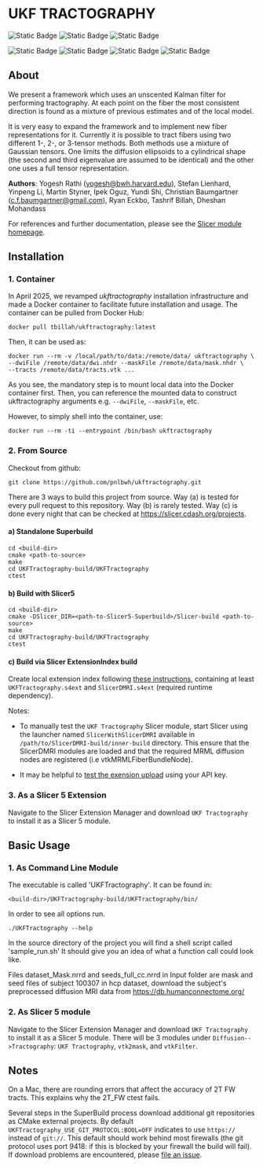 UKF TRACTOGRAPHY
================

![Static Badge](https://img.shields.io/badge/RHEL-9.5-tamarind)
![Static Badge](https://img.shields.io/badge/GCC-11.5.0-yellow)
![Static Badge](https://img.shields.io/badge/Cmake-3.31.1-red)

![Static Badge](https://img.shields.io/badge/VTK-9.4.1-green)
![Static Badge](https://img.shields.io/badge/ITK-5.4.2-skyblue)
![Static Badge](https://img.shields.io/badge/Boost-1.87.0-magenta)
![Static Badge](https://img.shields.io/badge/Eigen-3.4.0-pink)

About
-----

We present a framework which uses an unscented Kalman filter for performing
tractography. At each point on the fiber the most consistent direction is found
as a mixture of previous estimates and of the local model.

It is very easy to expand the framework and to implement new fiber representations 
for it. Currently it is possible to tract fibers using two different 1-, 2-, or 3-tensor 
methods. Both methods use a mixture of Gaussian tensors. One limits the diffusion 
ellipsoids to a cylindrical shape (the second and third eigenvalue are assumed to be 
identical) and the other one uses a full tensor representation.

__Authors__:
Yogesh Rathi (yogesh@bwh.harvard.edu), Stefan Lienhard, Yinpeng Li, Martin
Styner, Ipek Oguz, Yundi Shi, Christian Baumgartner (c.f.baumgartner@gmail.com),
Ryan Eckbo, Tashrif Billah, Dheshan Mohandass

For references and further documentation, please see the [Slicer module homepage](https://www.slicer.org/slicerWiki/index.php/Documentation/Nightly/Modules/UKFTractography).

Installation
------------

### 1. Container

In April 2025, we revamped *ukftractography* installation infrastructure and made a Docker container to facilitate future
installation and usage. The container can be pulled from Docker Hub:

    docker pull tbillah/ukftractography:latest

Then, it can be used as:

    docker run --rm -v /local/path/to/data:/remote/data/ ukftractography \
    --dwiFile /remote/data/dwi.nhdr --maskFile /remote/data/mask.nhdr \
    --tracts /remote/data/tracts.vtk ...

As you see, the mandatory step is to mount local data into the Docker container first.
Then, you can reference the mounted data to construct ukftractography arguments e.g.
`--dwiFile`, `--maskFile`, etc.

However, to simply shell into the container, use:

    docker run --rm -ti --entrypoint /bin/bash ukftractography


### 2. From Source

Checkout from github:

    git clone https://github.com/pnlbwh/ukftractography.git

There are 3 ways to build this project from source. Way (a) is tested for every pull request to this repository.
Way (b) is rarely tested. Way (c) is done every night that can be checked at https://slicer.cdash.org/projects.


#### a) Standalone Superbuild

    cd <build-dir>
    cmake <path-to-source>
    make
    cd UKFTractography-build/UKFTractography
    ctest


#### b) Build with Slicer5

    cd <build-dir>
    cmake -DSlicer_DIR=<path-to-Slicer5-Superbuild>/Slicer-build <path-to-source>
    make
    cd UKFTractography-build/UKFTractography
    ctest


#### c) Build via Slicer ExtensionIndex build

Create local extension index following [these instructions](https://slicer.readthedocs.io/en/latest/developer_guide/extensions.html#extensions-build-system), containing at least `UKFTractography.s4ext` and `SlicerDMRI.s4ext` (required runtime dependency).

Notes:

* To manually test the `UKF Tractography` Slicer module, start Slicer using the launcher named `SlicerWithSlicerDMRI` available in `/path/to/SlicerDMRI-build/inner-build` directory. This ensure that the SlicerDMRI modules are loaded and that the required MRML diffusion nodes are registered (i.e vtkMRMLFiberBundleNode).

* It may be helpful to [test the exension upload](https://slicer.readthedocs.io/en/latest/developer_guide/extensions.html#build-test-package-and-upload-to-extensions-server) using your API key.

### 3. As a Slicer 5 Extension

Navigate to the Slicer Extension Manager and download `UKF Tractography` to
install it as a Slicer 5 module.


Basic Usage
-----------

### 1. As Command Line Module

The executable is called 'UKFTractography'. It can be found in:
    
    <build-dir>/UKFTractography-build/UKFTractography/bin/

In order to see all options run.

    ./UKFTractography --help 

In the source directory of the project you will find a shell script called 'sample_run.sh'
It should give you an idea of what a function call could look like. 

Files dataset_Mask.nrrd and seeds_full_cc.nrrd in Input folder are mask and seed files of subject 100307
in hcp dataset, download the subject's preprocessed diffusion MRI data from https://db.humanconnectome.org/ 

### 2. As Slicer 5 module

Navigate to the Slicer Extension Manager and download `UKF Tractography` to
install it as a Slicer 5 module.  There will be 3 modules under
`Diffusion-->Tractography`: `UKF Tractography`, `vtk2mask`, and `vtkFilter`.


Notes
-----

On a Mac, there are rounding errors that affect the accuracy of 2T FW tracts.
This explains why the 2T_FW ctest fails.

Several steps in the SuperBuild process download additional git repositories as CMake external projects. By default `UKFTractography_USE_GIT_PROTOCOL:BOOL=OFF` indicates to use `https://` instead of `git://`. This default should work behind most firewalls (the git protocol uses port 9418: if this is blocked by your firewall the build will fail). If download problems are encountered, please [file an issue](https://github.com/pnlbwh/ukftractography/issues/new).

